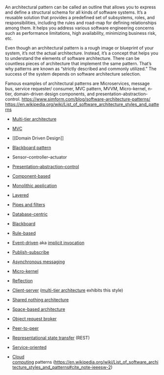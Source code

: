 An architectural pattern can be called an outline that allows you to express and define a structural schema for all kinds of software systems. It’s a reusable solution that provides a predefined set of subsystems, roles, and responsibilities, including the rules and road-map for defining relationships among them. It helps you address various software engineering concerns such as performance limitations, high availability, minimizing business risk, etc.     

Even though an architectural pattern is a rough image or blueprint of your system, it’s not the actual architecture. Instead, it’s a concept that helps you to understand the elements of software architecture. There can be countless pieces of architecture that implement the same pattern. That’s why patterns are known as “strictly described and commonly utilized.” The success of the system depends on software architecture selection. 

Famous examples of architectural patterns are Microservices, message bus, service requester/ consumer, MVC pattern, MVVM, Micro-kernel, n-tier, domain-driven design components, and presentation-abstraction-control.
https://www.simform.com/blog/software-architecture-patterns/
https://en.wikipedia.org/wiki/List_of_software_architecture_styles_and_patterns



-   [Multi-tier architecture](https://en.wikipedia.org/wiki/Multitier_architecture "Multitier architecture")
-   [MVC](https://en.wikipedia.org/wiki/Model%E2%80%93view%E2%80%93controller "Model–view–controller")
-   [[Domain Driven Design]]
-   [Blackboard pattern](https://en.wikipedia.org/wiki/Blackboard_pattern "Blackboard pattern")
-   Sensor–controller–actuator
-   [Presentation–abstraction–control](https://en.wikipedia.org/wiki/Presentation%E2%80%93abstraction%E2%80%93control "Presentation–abstraction–control")

-   [Component-based](https://en.wikipedia.org/wiki/Software_componentry "Software componentry")
-   [Monolithic application](https://en.wikipedia.org/wiki/Monolithic_application "Monolithic application")
-   [Layered](https://en.wikipedia.org/wiki/Abstraction_(computer_science)#Layered_architecture "Abstraction (computer science)")
-   [Pipes and filters](https://en.wikipedia.org/wiki/Pipes_and_filters "Pipes and filters")

-   [Database-centric](https://en.wikipedia.org/wiki/Database-centric_architecture "Database-centric architecture")
-   [Blackboard](https://en.wikipedia.org/wiki/Blackboard_(computing) "Blackboard (computing)")
-   [Rule-based](https://en.wikipedia.org/wiki/Rule-based_system "Rule-based system")

-   [Event-driven](https://en.wikipedia.org/wiki/Event-driven_architecture "Event-driven architecture") aka [implicit invocation](https://en.wikipedia.org/wiki/Implicit_invocation "Implicit invocation")
-   [Publish-subscribe](https://en.wikipedia.org/wiki/Publish/subscribe "Publish/subscribe")
-   [Asynchronous messaging](https://en.wikipedia.org/wiki/Asynchronous_messaging "Asynchronous messaging")

-   [Micro-kernel](https://en.wikipedia.org/wiki/Microkernel "Microkernel")
-   [Reflection](https://en.wikipedia.org/wiki/Reflection_(computer_programming) "Reflection (computer programming)")
-   [Client-server](https://en.wikipedia.org/wiki/Client%E2%80%93server_model "Client–server model") ([multi-tier architecture](https://en.wikipedia.org/wiki/Multitier_architecture "Multitier architecture") exhibits this style)
-   [Shared nothing architecture](https://en.wikipedia.org/wiki/Shared_nothing_architecture "Shared nothing architecture")
-   [Space-based architecture](https://en.wikipedia.org/wiki/Space-based_architecture "Space-based architecture")
-   [Object request broker](https://en.wikipedia.org/wiki/Object_request_broker "Object request broker")
-   [Peer-to-peer](https://en.wikipedia.org/wiki/Peer-to-peer "Peer-to-peer")
-   [Representational state transfer](https://en.wikipedia.org/wiki/Representational_state_transfer "Representational state transfer") (REST)
-   [Service-oriented](https://en.wikipedia.org/wiki/Service-oriented_architecture "Service-oriented architecture")
-   [Cloud computing](https://en.wikipedia.org/wiki/Cloud_computing "Cloud computing") patterns (https://en.wikipedia.org/wiki/List_of_software_architecture_styles_and_patterns#cite_note-ieeesw-2)
